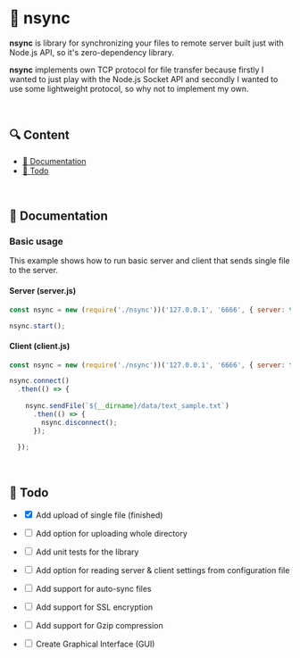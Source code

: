 # 🚀 nsync

**nsync** is library for synchronizing your files to remote server built just with Node.js API, so it's zero-dependency library.

**nsync** implements own TCP protocol for file transfer because firstly I wanted to just play with the Node.js Socket API and secondly I wanted to use some lightweight protocol, so why not to implement my own.


<br />


## 🔍 Content

- [📑 Documentation](#Documentation)
- [📝 Todo](#Todo) 


<br />


## 📑 Documentation

### Basic usage
This example shows how to run basic server and client that sends single file to the server.

#### Server (server.js)
```javascript
const nsync = new (require('./nsync'))('127.0.0.1', '6666', { server: true });

nsync.start();
```

#### Client (client.js)
```javascript
const nsync = new (require('./nsync'))('127.0.0.1', '6666', { server: false });

nsync.connect()
  .then(() => {
    
    nsync.sendFile(`${__dirname}/data/text_sample.txt`)
      .then(() => {
        nsync.disconnect();
      });
  
  });
```


<br />


## 📝 Todo

- <input type="checkbox" checked> Add upload of single file (finished)

- <input type="checkbox"> Add option for uploading whole directory

- <input type="checkbox"> Add unit tests for the library

- <input type="checkbox"> Add option for reading server & client settings from configuration file

- <input type="checkbox"> Add support for auto-sync files

- <input type="checkbox"> Add support for SSL encryption

- <input type="checkbox"> Add support for Gzip compression

- <input type="checkbox"> Create Graphical Interface (GUI)
